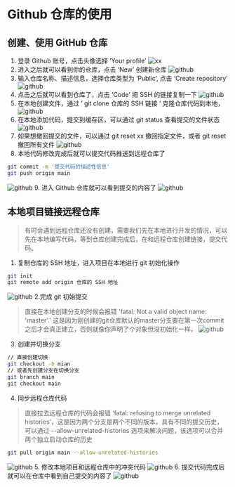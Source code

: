 # Github 仓库的使用

## 创建、使用 GitHub 仓库
1. 登录 Github 账号，点击头像选择 ‘Your profile’
![xx](../images/github/github1.jpg)
2. 进入之后就可以看到你的仓库，点击 ‘New’ 创建新仓库
![github](../images/github/github2.jpg)
3. 输入仓库名称、描述信息，选择仓库类型为 ‘Public’, 点击 ‘Create repository’
![github](../images/github/github3.jpg)
4. 点击之后就可以看到仓库了，点击 ‘Code’ 把 SSH 的链接复制一下
![github](../images/github/github4.jpg)
5. 在本地创建文件，通过 ’ git clone 仓库的 SSH 链接 ‘ 克隆仓库代码到本地，
![github](../images/github/github5.jpg)
6. 在本地添加代码，提交到缓存区，可以通过 git status 查看提交的文件状态
![github](../images/github/github6.jpg)
7. 如果想撤回提交的文件，可以通过 git reset xx 撤回指定文件，或者 git reset 撤回所有文件
![github](../images/github/github7.jpg)
8. 本地代码修改完成后就可以提交代码推送到远程仓库了
```bash
git commit -m '提交代码的描述性信息'
git push origin main
```
![github](../images/github/github8.jpg)
9. 进入 Github 仓库就可以看到提交的内容了
![github](../images/github/github10.jpg)


## 本地项目链接远程仓库
> 有时会遇到远程仓库还没有创建，需要我们先在本地进行开发的情况，可以先在本地编写代码，等到仓库创建完成后，在和远程仓库创建链接，提交代码。
1. 复制仓库的 SSH 地址，进入项目在本地进行 git 初始化操作
```bash
git init
git remote add origin 仓库的 SSH 地址
```
![github](../images/github/github13.jpg)
2.完成 git 初始提交
> 直接在本地创建分支的时候会报错 'fatal: Not a valid object name: 'master'.' 这是因为刚创建的git仓库默认的master分支要在第一次commit之后才会真正建立，否则就像你声明了个对象但没初始化一样。
![github](../images/github/github14.jpg)
3. 创建并切换分支
```bash
// 直接创建切换
git checkout -b mian
// 或者先创建分支在切换分支
git branch main
git checkout main
```
4. 同步远程仓库代码
> 直接拉去远程仓库的代码会报错 ‘fatal: refusing to merge unrelated histories’，这是因为两个分支是两个不同的版本，具有不同的提交历史，可以通过 --allow-unrelated-histories 选项来解决问题，该选项可以合并两个独立启动仓库的历史
```bash
git pull origin main --allow-unrelated-histories
```
![github](../images/github/github15.jpg)
5. 修改本地项目和远程仓库中的冲突代码
![github](../images/github/github16.jpg)
6. 提交代码完成后就可以在仓库中看到自己提交的内容了
![github](../images/github/github17.jpg)